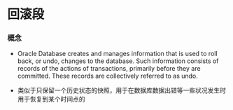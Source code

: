 # 回滚段

### 概念

- Oracle Database creates and manages information that is used to roll back, or undo,
  changes to the database. Such information consists of records of the actions of
  transactions, primarily before they are committed. These records are collectively
  referred to as undo.

- 类似于只保留一个历史状态的快照，用于在数据库数据出错等一些状况发生时用于恢复到某个时间点的


